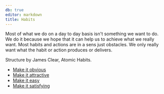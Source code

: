 ```yaml
---
db: true
editor: markdown
title: Habits
---
```


Most of what we do on a day to day basis isn\'t something we want to do.
We do it because we hope that it can help us to achieve what we really
want. Most habits and actions are in a sens just obstacles. We only
really want what the habit or action produces or delivers.

Structure by James Clear, Atomic Habits.

-   [Make it obvious](/database/make_it_obvious)
-   [Make it attractive](/database/make_it_attractive)
-   [Make it easy](/database/make_it_easy)
-   [Make it satisfying](/database/make_it_satisfying)
